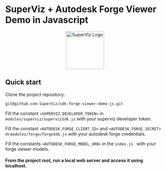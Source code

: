 # SuperViz + Autodesk Forge Viewer Demo in Javascript


<p align="center">
   <a href="https://superviz.com/" target="blank"><img src="https://avatars.githubusercontent.com/u/56120553?s=200&v=4" width="120" alt="SuperViz Logo" /></a>
</p>

## Quick start

Clone the project repository:

```bash
git@github.com:SuperViz/sdk-forge-viewer-demo-js.git
```

Fill the constant ```<SUPERVIZ_DEVELOPER_TOKEN>``` in ```modules/superviz/supervizSdk.js``` with your superviz developer token.

Fill the constant ```<AUTODESK_FORGE_CLIENT_ID>``` and ```<AUTODESK_FORGE_SECRET>``` in ```modules/forge/forgeSdk.js``` with your autodesk forge credentials.

Fill the constants ```<AUTODESK_FORGE_MODEL_URN>``` in the ```index.js ``` with your forge viewer models.

#### From the project root, run a local web server and access it using localhost.
